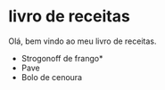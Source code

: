 # livro de receitas

Olá, bem vindo ao meu livro de receitas.

- Strogonoff de frango*
- Pave
- Bolo de cenoura